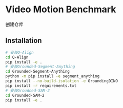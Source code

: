 # Video Motion Benchmark
创建仓库

## Installation
```bash
# 安装Q-Align
cd Q-Align
pip install -e .
# 安装Grounded-Segment-Anything
cd Grounded-Segment-Anything
python -m pip install -e segment_anything
pip install --no-build-isolation -e GroundingDINO
pip install -r requirements.txt
# 安装Groudned-SAM-2
cd Grounded-SAM-2
pip install -e .
```